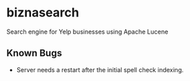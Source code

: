 # biznasearch

Search engine for Yelp businesses using Apache Lucene 


## Known Bugs
- Server needs a restart after the initial spell check indexing.
